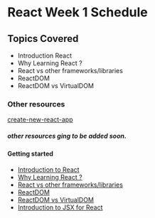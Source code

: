 # React Week 1 Schedule

## Topics Covered

* Introduction React
* Why Learning React ?
* React vs other frameworks/libraries
* ReactDOM
* ReactDOM vs VirtualDOM

### Other resources

[create-new-react-app](https://reactjs.org/docs/create-a-new-react-app.html)

##### other resources ging to be added soon.

#### Getting started

* [Introduction to React](https://reactjs.org/docs/hello-world.html)
* [Why Learning React ?](https://medium.com/@SilentHackz/top-10-reasons-why-you-should-learn-react-right-now-f7b0add7ec0d)
* [React vs other frameworks/libraries](https://levelup.gitconnected.com/angular-vs-react-vs-vue-which-is-the-best-choice-for-2020-81f577697c7e)
* [ReactDOM](https://reactjs.org/docs/react-dom.html)
* [ReactDOM vs VirtualDOM](https://reactkungfu.com/2015/10/the-difference-between-virtual-dom-and-dom/)
* [Introduction to JSX for React](https://reactjs.org/docs/introducing-jsx.html)

